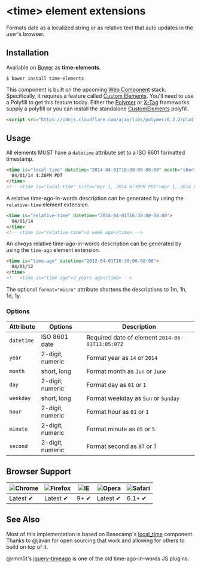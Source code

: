 # &lt;time&gt; element extensions

Formats date as a localized string or as relative text that auto updates in the user's browser.

## Installation

Available on [Bower](http://bower.io) as **time-elements**.

```
$ bower install time-elements
```

This component is built on the upcoming [Web Component](http://webcomponents.org/) stack. Specifically, it requires a feature called [Custom Elements](http://www.html5rocks.com/en/tutorials/webcomponents/customelements/). You'll need to use a Polyfill to get this feature today. Either the [Polymer](http://www.polymer-project.org/) or [X-Tag](http://www.x-tags.org/) frameworks supply a polyfill or you can install the standalone [CustomElements](https://github.com/Polymer/CustomElements) polyfill.

``` html
<script src="https://cdnjs.cloudflare.com/ajax/libs/polymer/0.2.2/platform.js"></script>
```


## Usage

All elements MUST have a `datetime` attribute set to a ISO 8601 formatted timestamp.

``` html
<time is="local-time" datetime="2014-04-01T16:30:00-08:00" month="short" day="numeric" year="numeric" hour="numeric" minute="numeric">
  04/01/14 4:30PM PDT
</time>
<!-- <time is="local-time" title="Apr 1, 2014 6:30PM PDT">Apr 1, 2014 6:30PM</time> -->
```

A relative time-ago-in-words description can be generated by using the `relative-time` element extension.

``` html
<time is="relative-time" datetime="2014-04-01T16:30:00-08:00">
  04/01/14
</time>
<!-- <time is="relative-time">1 week ago</time> -->
```

An *always* relative time-ago-in-words description can be generated by using the `time-ago` element extension.

``` html
<time is="time-ago" datetime="2012-04-01T16:30:00-08:00">
  04/01/12
</time>
<!-- <time is="time-ago">2 years ago</time> -->
```

The optional `format="micro"` attribute shortens the descriptions to 1m, 1h, 1d, 1y.


### Options

Attribute      | Options                        | Description
---            | ---                            | ---
`datetime`     | ISO 8601 date                  | Required date of element `2014-06-01T13:05:07Z`
`year`         | 2-digit, numeric               | Format year as `14` or `2014`
`month`        | short, long                    | Format month as `Jun` or `June`
`day`          | 2-digit, numeric               | Format day as `01` or `1`
`weekday`      | short, long                    | Format weekday as `Sun` or `Sunday`
`hour`         | 2-digit, numeric               | Format hour as `01` or `1`
`minute`       | 2-digit, numeric               | Format minute as `05` or `5`
`second`       | 2-digit, numeric               | Format second as `07` or `7`


## Browser Support

![Chrome](https://raw.github.com/alrra/browser-logos/master/chrome/chrome_48x48.png) | ![Firefox](https://raw.github.com/alrra/browser-logos/master/firefox/firefox_48x48.png) | ![IE](https://raw.github.com/alrra/browser-logos/master/internet-explorer/internet-explorer_48x48.png) | ![Opera](https://raw.github.com/alrra/browser-logos/master/opera/opera_48x48.png) | ![Safari](https://raw.github.com/alrra/browser-logos/master/safari/safari_48x48.png)
--- | --- | --- | --- | --- |
Latest ✔ | Latest ✔ | 9+ ✔ | Latest ✔ | 6.1+ ✔ |


## See Also

Most of this implementation is based on Basecamp's [local_time](https://github.com/basecamp/local_time) component. Thanks to @javan for open sourcing that work and allowing for others to build on top of it.

@rmm5t's [jquery-timeago](https://github.com/rmm5t/jquery-timeago) is one of the old time-ago-in-words JS plugins.
